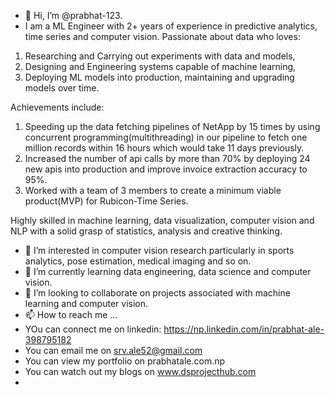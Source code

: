 - 👋 Hi, I’m @prabhat-123.
- I am a ML Engineer with 2+ years of experience in predictive analytics, time series and computer vision. Passionate about data who loves:
1) Researching and Carrying out experiments with data and models,
2) Designing and Engineering systems capable of machine learning,
3) Deploying ML models into production, maintaining and upgrading models over time.

Achievements include:
1) Speeding up the data fetching pipelines of NetApp by 15 times by using concurrent programming(multithreading) in our pipeline to fetch one million records within 16 hours which would take 11 days previously.
2) Increased the number of api calls by more than 70% by deploying 24 new apis into production and improve invoice extraction accuracy to 95%.
3) Worked with a team of 3 members to create a minimum viable product(MVP) for Rubicon-Time Series.

Highly skilled in machine learning, data visualization, computer vision and NLP with a solid grasp of statistics, analysis and creative thinking.
- 👀 I’m interested in computer vision research particularly in sports analytics, pose estimation, medical imaging and so on.
- 🌱 I’m currently learning data engineering, data science and computer vision.
- 💞️ I’m looking to collaborate on projects associated with machine learning and computer vision.
- 📫 How to reach me ...
- YOu can connect me on linkedin: https://np.linkedin.com/in/prabhat-ale-398795182
- You can email me on srv.ale52@gmail.com
- You can view my portfolio on prabhatale.com.np
- You can watch out my blogs on www.dsprojecthub.com
-

<!---
prabhat-123/prabhat-123 is a ✨ special ✨ repository because its `README.md` (this file) appears on your GitHub profile.
You can click the Preview link to take a look at your changes.
--->
